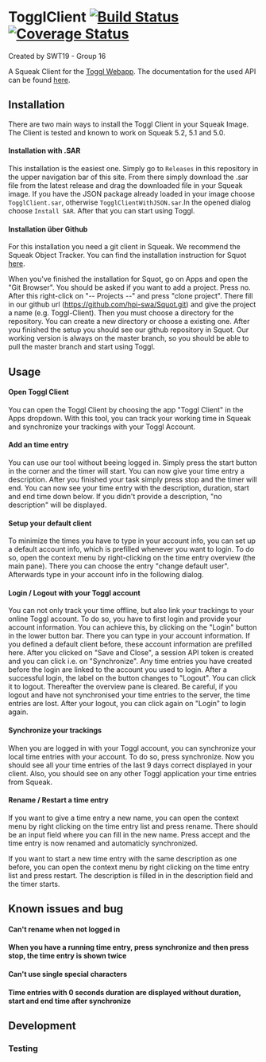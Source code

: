 # TogglClient [![Build Status][travis_badge]][travis_url] [![Coverage Status][coveralls_badge]][coveralls_url]
Created by SWT19 - Group 16

A Squeak Client for the [Toggl Webapp](https://www.toggl.com). The documentation for the used API can be found [here](https://github.com/toggl/toggl_api_docs).

## Installation

There are two main ways to install the Toggl Client in your Squeak Image. The Client is tested and known to work on Squeak 5.2, 5.1 and 5.0. 


#### Installation with .SAR

This installation is the easiest one. Simply go to ```Releases``` in this repository in the upper navigation bar of this site. From there simply download the .sar file from the latest release and drag the downloaded file in your Squeak image. If you have the JSON package already loaded in your image choose ```TogglClient.sar```, otherwise ```TogglClientWithJSON.sar```.In the opened dialog choose ```Install SAR```. After that you can start using Toggl.

#### Installation über Github

For this installation you need a git client in Squeak. We recommend the Squeak Object Tracker. You can find the installation instruction for Squot [here](https://github.com/hpi-swa/Squot).  

When you've finished the installation for Squot, go on Apps and open the "Git Browser". You should be asked if you want to add a project. Press no. After this right-click on "-- Projects --" and press "clone project". There fill in our github url (https://github.com/hpi-swa/Squot.git) and give the project a name (e.g. Toggl-Client). Then you must choose a directory for the repository. You can create a new directory or choose a existing one. After you finished the setup you should see our github repository in Squot. Our working version is always on the master branch, so you should be able to pull the master branch and start using Toggl. 


## Usage

#### Open Toggl Client
You can open the Toggl Client by choosing the app "Toggl Client" in the Apps dropdown. With this tool, you can track your working time in Squeak and synchronize your trackings with your Toggl Account.


#### Add an time entry

You can use our tool without beeing logged in. Simply press the start button in the corner and the timer will start. You can now give your time entry a description. After you finished your task simply press stop and the timer will end. You can now see your time entry with the description, duration, start and end time down below. If you didn't provide a description, "no description" will be displayed.


#### Setup your default client

To minimize the times you have to type in your account info, you can set up a default account info, which is prefilled whenever you want to login. To do so, open the context menu by right-clicking on the time entry overview (the main pane). There you can choose the entry "change default user". Afterwards type in your account info in the following dialog.

#### Login / Logout with your Toggl account

You can not only track your time offline, but also link your trackings to your online Toggl account. To do so, you have to first login and provide your account information. You can achieve this, by clicking on the "Login" button in the lower button bar. There you can type in your account information. If you defined a default client before, these account information are prefilled here. After you clicked on "Save and Close", a session API token is created and you can click i.e. on "Synchronize". Any time entries you have created before the login are linked to the account you used to login. 
After a successful login, the label on the button changes to "Logout". You can click it to logout. Thereafter the overview pane is cleared. Be careful, if you logout and have not synchronised your time entries to the server, the time entries are lost. 
After your logout, you can click again on "Login" to login again.

#### Synchronize your trackings

When you are logged in with your Toggl account, you can synchronize your local time entries with your account. To do so, press synchronize. Now you should see all your time entries of the last 9 days correct displayed in your client. Also, you should see on any other Toggl application your time entries from Squeak. 

#### Rename / Restart a time entry

If you want to give a time entry a new name, you can open the context menu by right clicking on the time entry list and press rename. There should be an input field where you can fill in the new name. Press accept and the time entry is now renamed and automaticly synchronized.

If you want to start a new time entry with the same description as one before, you can open the context menu by right clicking on the time entry list and press restart. The description is filled in in the description field and the timer starts. 

## Known issues and bug

#### Can't rename when not logged in

#### When you have a running time entry, press synchronize and then press stop, the time entry is shown twice

#### Can't use single special characters

#### Time entries with 0 seconds duration are displayed without duration, start and end time after synchronize

## Development
### Testing


<!-- References -->
[travis_badge]: https://travis-ci.org/hpi-swa-teaching/TogglClient.svg?branch=master
[travis_url]: https://travis-ci.org/hpi-swa-teaching/TogglClient
[coveralls_badge]: https://coveralls.io/repos/github/hpi-swa-teaching/TogglClient/badge.svg?branch=master
[coveralls_url]: https://coveralls.io/github/hpi-swa-teaching/TogglClient?branch=master

